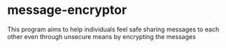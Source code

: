 # message-encryptor
This program aims to help individuals feel safe sharing messages to each other even through unsecure means by encrypting the messages
